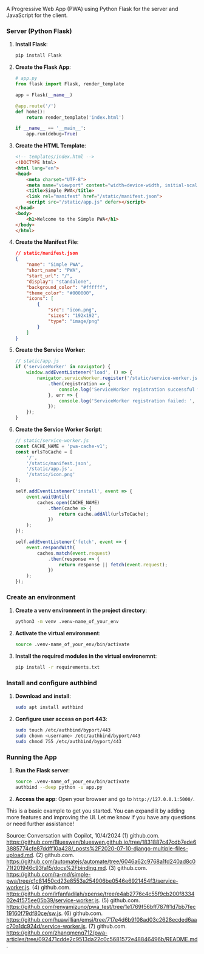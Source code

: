 A Progressive Web App (PWA) using Python Flask for the server and JavaScript for the client.

### Server (Python Flask)

1. **Install Flask**:
   ```bash
   pip install Flask
   ```

2. **Create the Flask App**:
   ```python
   # app.py
   from flask import Flask, render_template

   app = Flask(__name__)

   @app.route('/')
   def home():
       return render_template('index.html')

   if __name__ == '__main__':
       app.run(debug=True)
   ```

3. **Create the HTML Template**:
   ```html
   <!-- templates/index.html -->
   <!DOCTYPE html>
   <html lang="en">
   <head>
       <meta charset="UTF-8">
       <meta name="viewport" content="width=device-width, initial-scale=1.0">
       <title>Simple PWA</title>
       <link rel="manifest" href="/static/manifest.json">
       <script src="/static/app.js" defer></script>
   </head>
   <body>
       <h1>Welcome to the Simple PWA</h1>
   </body>
   </html>
   ```

4. **Create the Manifest File**:
   ```json
   // static/manifest.json
   {
       "name": "Simple PWA",
       "short_name": "PWA",
       "start_url": "/",
       "display": "standalone",
       "background_color": "#ffffff",
       "theme_color": "#000000",
       "icons": [
           {
               "src": "icon.png",
               "sizes": "192x192",
               "type": "image/png"
           }
       ]
   }
   ```

5. **Create the Service Worker**:
   ```javascript
   // static/app.js
   if ('serviceWorker' in navigator) {
       window.addEventListener('load', () => {
           navigator.serviceWorker.register('/static/service-worker.js')
               .then(registration => {
                   console.log('ServiceWorker registration successful with scope: ', registration.scope);
               }, err => {
                   console.log('ServiceWorker registration failed: ', err);
               });
       });
   }
   ```

6. **Create the Service Worker Script**:
   ```javascript
   // static/service-worker.js
   const CACHE_NAME = 'pwa-cache-v1';
   const urlsToCache = [
       '/',
       '/static/manifest.json',
       '/static/app.js',
       '/static/icon.png'
   ];

   self.addEventListener('install', event => {
       event.waitUntil(
           caches.open(CACHE_NAME)
               .then(cache => {
                   return cache.addAll(urlsToCache);
               })
       );
   });

   self.addEventListener('fetch', event => {
       event.respondWith(
           caches.match(event.request)
               .then(response => {
                   return response || fetch(event.request);
               })
       );
   });
   ```
### Create an environment

1. **Create a venv environment in the project directory**:
    ```bash
    python3 -m venv .venv-name_of_your_env
    ```

2. **Activate the virtual environment**:
    ```bash
    source .venv-name_of_your_env/bin/activate
    ``` 
3. **Install the required modules in the virtual environemnt**:
    ```bash
    pip install -r requirements.txt
    ```

### Install and configure authbind

1. **Download and install**:
    ```bash 
    sudo apt install authbind
    ```
2. **Configure user access on port 443**:
    ```bash
    sudo touch /etc/authbind/byport/443
    sudo chown <username> /etc/authbind/byport/443
    sudo chmod 755 /etc/authbind/byport/443
    ```
    
### Running the App

1. **Run the Flask server**:
   ```bash
   source .venv-name_of_your_env/bin/activate
   authbind --deep python -u app.py
   ```

2. **Access the app**:
   Open your browser and go to `http://127.0.0.1:5000/`.

This is a basic example to get you started. You can expand it by adding more features and improving the UI. Let me know if you have any questions or need further assistance!

Source: Conversation with Copilot, 10/4/2024
(1) github.com. https://github.com/Blueswen/blueswen.github.io/tree/1831887c47cdb7ede63885774cfe87ddff10a428/_posts%2F2020-07-10-django-multiple-files-upload.md.
(2) github.com. https://github.com/automatejs/automate/tree/6046a62c9768a1fd240ad8c071f201946c93fa15/docs%2Fbinding.md.
(3) github.com. https://github.com/ra-md/simple-pwa/tree/c1c81450cd23e8553a254906be0546e6921454f3/service-worker.js.
(4) github.com. https://github.com/irfanfadilah/xpense/tree/e4ab2776c4c55f9cb200f833402e4f575ee05b39/service-worker.js.
(5) github.com. https://github.com/renyamizuno/pwa_test/tree/1e1769f56bff787ff1d7bb7fec19160f79df80ce/sw.js.
(6) github.com. https://github.com/huawillian/emsi/tree/717e4d6b9f08ad03c2628ecded6aac70a1dc924d/service-worker.js.
(7) github.com. https://github.com/zhangmeng712/pwa-articles/tree/092471cdde2c9513da22c0c5681572e48846496b/README.md.